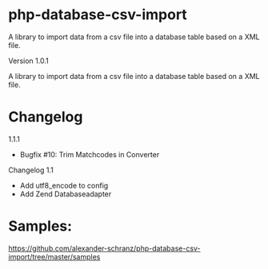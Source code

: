 php-database-csv-import
=======================
A library to import data from a csv file into a database table based on a XML file.

Version 1.0.1

A library to import data from a csv file into a database table based on a XML file.

Changelog
=======================
1.1.1
 - Bugfix #10: Trim Matchcodes in Converter


Changelog
1.1
 - Add utf8_encode to config
 - Add Zend Databaseadapter

Samples:
=======================
https://github.com/alexander-schranz/php-database-csv-import/tree/master/samples
